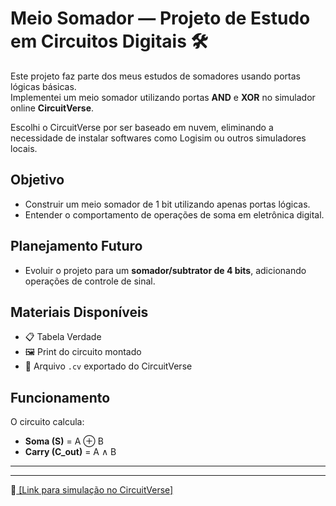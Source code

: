 # Meio Somador — Projeto de Estudo em Circuitos Digitais 🛠️

Este projeto faz parte dos meus estudos de somadores usando portas lógicas básicas.  
Implementei um meio somador utilizando portas **AND** e **XOR** no simulador online **CircuitVerse**.

Escolhi o CircuitVerse por ser baseado em nuvem, eliminando a necessidade de instalar softwares como Logisim ou outros simuladores locais.

## Objetivo
- Construir um meio somador de 1 bit utilizando apenas portas lógicas.
- Entender o comportamento de operações de soma em eletrônica digital.

## Planejamento Futuro
- Evoluir o projeto para um **somador/subtrator de 4 bits**, adicionando operações de controle de sinal.

## Materiais Disponíveis
- 📋 Tabela Verdade
- 🖼️ Print do circuito montado
- 📄 Arquivo `.cv` exportado do CircuitVerse

## Funcionamento
O circuito calcula:
- **Soma (S)** = A ⊕ B
- **Carry (C_out)** = A ∧ B

---


---

🔗[ [Link para simulação no CircuitVerse]](https://circuitverse.org/simulator/edit/untitled-c7dddf7d-137c-4657-b1e8-6562e9d68a72)
